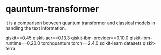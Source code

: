 # qauntum-transformer
it is a comparison between quantum transformer and classical models in handling the text information.

qiskit==0.45
qiskit-aer==0.13.3
qiskit-ibm-provider==0.10.0
qiskit-ibm-runtime==0.20.0
torchquantum
torch==2.4.0
scikit-learn
datasets
qiskit-terra
